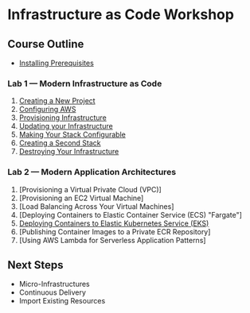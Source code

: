 # Infrastructure as Code Workshop

## Course Outline

* [Installing Prerequisites](./labs/00-installing-prerequisites.md)

### Lab 1 — Modern Infrastructure as Code

1. [Creating a New Project](./labs/01-iac/01-creating-a-new-project.md)
2. [Configuring AWS](./labs/01-iac/02-configuring-aws.md)
3. [Provisioning Infrastructure](./labs/01-iac/03-provisioning-infrastructure.md)
4. [Updating your Infrastructure](./labs/01-iac/04-updating-your-infrastructure.md)
5. [Making Your Stack Configurable](./labs/01-iac-05-making-your-stack-configurable.md)
6. [Creating a Second Stack](./labs/01-iac-06-creating-a-second-stack.md)
7. [Destroying Your Infrastructure](./labs/01-iac-07-destroying-your-infrastructure.md)

### Lab 2 — Modern Application Architectures

1. [Provisioning a Virtual Private Cloud (VPC)]
2. [Provisioning an EC2 Virtual Machine]
3. [Load Balancing Across Your Virtual Machines]
4. [Deploying Containers to Elastic Container Service (ECS) "Fargate"]
5. [Deploying Containers to Elastic Kubernetes Service (EKS)](./labs/02-app-arch/05-containers-on-eks.md)
6. [Publishing Container Images to a Private ECR Repository]
7. [Using AWS Lambda for Serverless Application Patterns]

## Next Steps

* Micro-Infrastructures
* Continuous Delivery
* Import Existing Resources
